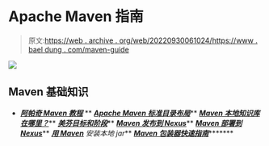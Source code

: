 # Apache Maven 指南

> 原文:[https://web . archive . org/web/20220930061024/https://www . bael dung . com/maven-guide](https://web.archive.org/web/20220930061024/https://www.baeldung.com/maven-guide)

![](../Images/1531dfd885fb23e5e3bc32e3c2e31818.png)

## Maven 基础知识

*   ***[阿帕奇 Maven 教程](/web/20220626081553/https://www.baeldung.com/maven)***
**   ***[Apache Maven 标准目录布局](/web/20220626081553/https://www.baeldung.com/maven-directory-structure)*****   ***[Maven 本地知识库在哪里？](/web/20220626081553/https://www.baeldung.com/maven-local-repository)*****   ***[美芬目标和阶段](/web/20220626081553/https://www.baeldung.com/maven-goals-phases)*****   ***[Maven 发布到 Nexus](/web/20220626081553/https://www.baeldung.com/maven-release-nexus)*****   ***[Maven 部署到 Nexus](/web/20220626081553/https://www.baeldung.com/maven-deploy-nexus)*****   ***[用 Maven](/web/20220626081553/https://www.baeldung.com/install-local-jar-with-maven)** 安装本地 jar***   ***[Maven 包装器快速指南](/web/20220626081553/https://www.baeldung.com/maven-wrapper)**********